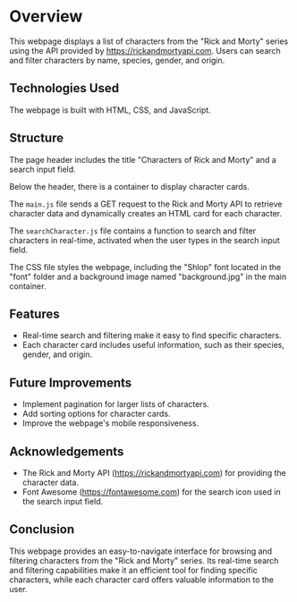   <h1>Overview</h1>
  <p>This webpage displays a list of characters from the "Rick and Morty" series using the API provided by <a href="https://rickandmortyapi.com">https://rickandmortyapi.com</a>. Users can search and filter characters by name, species, gender, and origin.</p>
  <h2>Technologies Used</h2>
  <p>The webpage is built with HTML, CSS, and JavaScript.</p>
  <h2>Structure</h2>
  <p>The page header includes the title "Characters of Rick and Morty" and a search input field.</p>
  <p>Below the header, there is a container to display character cards.</p>
  <p>The <code>main.js</code> file sends a GET request to the Rick and Morty API to retrieve character data and dynamically creates an HTML card for each character.</p>
  <p>The <code>searchCharacter.js</code> file contains a function to search and filter characters in real-time, activated when the user types in the search input field.</p>
  <p>The CSS file styles the webpage, including the "Shlop" font located in the "font" folder and a background image named "background.jpg" in the main container.</p>
  <h2>Features</h2>
  <ul>
    <li>Real-time search and filtering make it easy to find specific characters.</li>
    <li>Each character card includes useful information, such as their species, gender, and origin.</li>
  </ul>
  <h2>Future Improvements</h2>
  <ul>
    <li>Implement pagination for larger lists of characters.</li>
    <li>Add sorting options for character cards.</li>
    <li>Improve the webpage's mobile responsiveness.</li>
  </ul>
  <h2>Acknowledgements</h2>
  <ul>
    <li>The Rick and Morty API (<a href="https://rickandmortyapi.com">https://rickandmortyapi.com</a>) for providing the character data.</li>
    <li>Font Awesome (<a href="https://fontawesome.com">https://fontawesome.com</a>) for the search icon used in the search input field.</li>
  </ul>
  <h2>Conclusion</h2>
  <p>This webpage provides an easy-to-navigate interface for browsing and filtering characters from the "Rick and Morty" series. Its real-time search and filtering capabilities make it an efficient tool for finding specific characters, while each character card offers valuable information to the user.</p>
